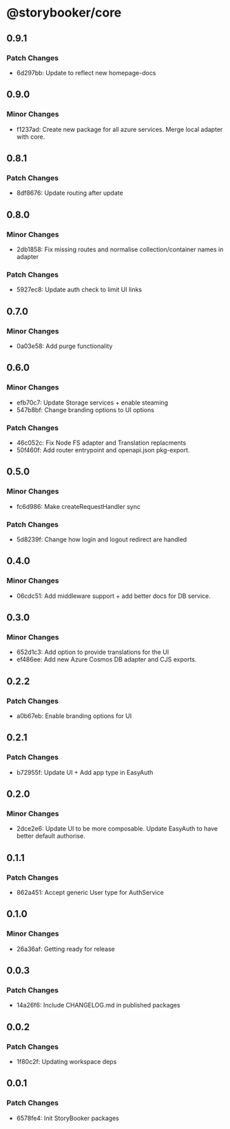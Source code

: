 # @storybooker/core

## 0.9.1

### Patch Changes

- 6d297bb: Update to reflect new homepage-docs

## 0.9.0

### Minor Changes

- f1237ad: Create new package for all azure services. Merge local adapter with core.

## 0.8.1

### Patch Changes

- 8df8676: Update routing after update

## 0.8.0

### Minor Changes

- 2db1858: Fix missing routes and normalise collection/container names in adapter

### Patch Changes

- 5927ec8: Update auth check to limit UI links

## 0.7.0

### Minor Changes

- 0a03e58: Add purge functionality

## 0.6.0

### Minor Changes

- efb70c7: Update Storage services + enable steaming
- 547b8bf: Change branding options to UI options

### Patch Changes

- 46c052c: Fix Node FS adapter and Translation replacments
- 50f460f: Add router entrypoint and openapi.json pkg-export.

## 0.5.0

### Minor Changes

- fc6d986: Make createRequestHandler sync

### Patch Changes

- 5d8239f: Change how login and logout redirect are handled

## 0.4.0

### Minor Changes

- 06cdc51: Add middleware support + add better docs for DB service.

## 0.3.0

### Minor Changes

- 652d1c3: Add option to provide translations for the UI
- ef486ee: Add new Azure Cosmos DB adapter and CJS exports.

## 0.2.2

### Patch Changes

- a0b67eb: Enable branding options for UI

## 0.2.1

### Patch Changes

- b72955f: Update UI + Add app type in EasyAuth

## 0.2.0

### Minor Changes

- 2dce2e6: Update UI to be more composable. Update EasyAuth to have better default authorise.

## 0.1.1

### Patch Changes

- 862a451: Accept generic User type for AuthService

## 0.1.0

### Minor Changes

- 26a36af: Getting ready for release

## 0.0.3

### Patch Changes

- 14a26f6: Include CHANGELOG.md in published packages

## 0.0.2

### Patch Changes

- 1f80c2f: Updating workspace deps

## 0.0.1

### Patch Changes

- 6578fe4: Init StoryBooker packages
